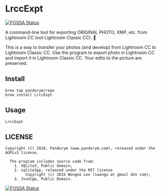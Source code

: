 # LrccExpt
[![FOSSA Status](https://app.fossa.io/api/projects/git%2Bgithub.com%2FPandorym%2FLrccExpt.svg?type=shield)](https://app.fossa.io/projects/git%2Bgithub.com%2FPandorym%2FLrccExpt?ref=badge_shield)

A command-line tool for exporting ORIGINAL PHOTO, XMP, etc. from Lightroom CC (not Lightroom Classic CC).  🎫

This is a way to transfer your photos (and develop) from Lightroom CC to Lightroom Classic CC.
Use the program to export photo in Lightroom CC and import it in Lightroom Classic CC. Your edits to the picture are preserved.

## Install
```
brew tap pandorym/repo
brew install LrccExpt
```

## Usage
```
LrccExpt
```

## LICENSE
```
Copyright (C) 2018, Pandorym (www.pandorym.com), released under the AGPLv3 license.

  The program includes source code from:
    1. SQLite3, Public domain;
    2. sqlite3pp, released under the MIT license
         Copyright (c) 2015 Wongoo Lee (iwongu at gmail dot com);
    3. JsonCpp, Public Domain.
```


[![FOSSA Status](https://app.fossa.io/api/projects/git%2Bgithub.com%2FPandorym%2FLrccExpt.svg?type=large)](https://app.fossa.io/projects/git%2Bgithub.com%2FPandorym%2FLrccExpt?ref=badge_large)